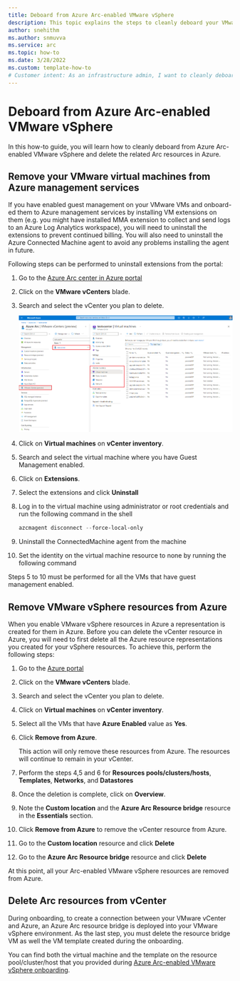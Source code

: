 ```yaml
---
title: Deboard from Azure Arc-enabled VMware vSphere
description: This topic explains the steps to cleanly deboard your VMware vCenter from Azure Arc-enabled VMware vSphere and delete related Azure Arc resources from Azure.
author: snehithm
ms.author: snmuvva
ms.service: arc
ms.topic: how-to 
ms.date: 3/28/2022
ms.custom: template-how-to
# Customer intent: As an infrastructure admin, I want to cleanly deboard my VMware vCenter from Azure Arc-enabled VMware vSphere.
---
```


# Deboard from Azure Arc-enabled VMware vSphere

In this how-to guide, you will learn how to cleanly deboard from Azure Arc-enabled VMware vSphere and delete the related Arc resources in Azure.

## Remove your VMware virtual machines from Azure management services

If you have enabled guest management on your VMware VMs and onboard-ed them to Azure management services by installing VM extensions on them (e.g. you might have installed MMA extension to collect and send logs to an Azure Log Analytics workspace), you will need to uninstall the extensions to prevent continued billing. You will also need to uninstall the Azure Connected Machine agent to avoid any problems installing the agent in future.

Following steps can be performed to uninstall extensions from the portal:

1. Go to the [Azure Arc center in Azure portal](https://portal.azure.com/#blade/Microsoft_Azure_HybridCompute/AzureArcCenterBlade/overview)

2. Click on the **VMware vCenters** blade.

3. Search and select the vCenter you plan to delete.

    ![Browse your VMware Inventory ](./media/browse-vmware-inventory.png)

4. Click on **Virtual machines** on **vCenter inventory**.

5. Search and select the virtual machine where you have Guest Management enabled.

6. Click on **Extensions**.

7. Select the extensions and click **Uninstall**

8. Log in to the virtual machine using administrator or root credentials and run the following command in the shell

    ```powershell
    azcmagent disconnect --force-local-only
    ```

9. Uninstall the ConnectedMachine agent from the machine

10. Set the identity on the virtual machine resource to none by running the following command

Steps 5 to 10 must be performed for all the VMs that have guest management enabled.

## Remove VMware vSphere resources from Azure

When you enable VMware vSphere resources in Azure a representation is created for them in Azure. Before you can delete the vCenter resource in Azure, you will need to first delete all the Azure resource representations you created for your vSphere resources. To achieve this, perform the following steps:

1. Go to the [Azure portal](https://aka.ms/vcenter)

2. Click on the **VMware vCenters** blade.

3. Search and select the vCenter you plan to delete.

4. Click on **Virtual machines** on **vCenter inventory**.

5. Select all the VMs that have **Azure Enabled** value as **Yes**.

6. Click **Remove from Azure**.

    This action will only remove these resources from Azure. The resources will continue to remain in your vCenter.

7. Perform the steps 4,5 and 6 for **Resources pools/clusters/hosts**, **Templates**, **Networks**, and **Datastores**

8. Once the deletion is complete, click on **Overview**.

9. Note the **Custom location** and the **Azure Arc Resource bridge** resource in the **Essentials** section.

10. Click **Remove from Azure** to remove the vCenter resource from Azure.

11. Go to the **Custom location** resource and click **Delete**

12. Go to the **Azure Arc Resource bridge** resource and click **Delete**

At this point, all your Arc-enabled VMware vSphere resources are removed from Azure.

## Delete Arc resources from vCenter

During onboarding, to create a connection between your VMware vCenter and Azure, an Azure Arc resource bridge is deployed into your VMware vSphere environment. As the last step, you must delete the resource bridge VM as well the VM template created during the onboarding.

You can find both the virtual machine and the template on the resource pool/cluster/host that you provided during [Azure Arc-enabled VMware vSphere onboarding](quick-start-connect-vcenter-to-arc-using-script.md).
